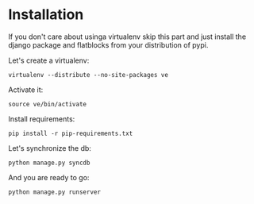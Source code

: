 # Installation

If you don't care about usinga virtualenv skip this part and just install the django package and flatblocks from your distribution of pypi.

Let's create a virtualenv:

    virtualenv --distribute --no-site-packages ve

Activate it:

    source ve/bin/activate

Install requirements:

    pip install -r pip-requirements.txt

Let's synchronize the db:

    python manage.py syncdb

And you are ready to go:

    python manage.py runserver
